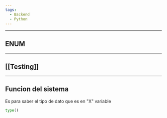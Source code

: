 ```yaml
---
tags:
  - Backend
  - Python
---
```

---
## ENUM



---
## [[Testing]]



---
## Funcion del sistema

Es para saber el tipo de dato que es en "X" variable
```python
type()
```
